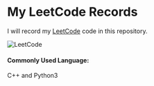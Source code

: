 # My LeetCode Records

I will record my [LeetCode](https://leetcode-cn.com/)  code in this repository.

![LeetCode](https://img-blog.csdnimg.cn/20200721223833332.png?x-oss-process=image/watermark,type_ZmFuZ3poZW5naGVpdGk,shadow_10,text_aHR0cHM6Ly9ibG9nLmNzZG4ubmV0L3dlaXhpbl80Mzg3MjU3OA==,size_16,color_FFFFFF,t_70)

#### Commonly Used Language:
C++ and Python3
